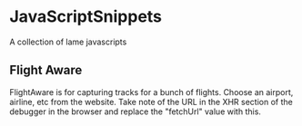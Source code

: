 # JavaScriptSnippets
A collection of lame javascripts

## Flight Aware
FlightAware is for capturing tracks for a bunch of flights.  Choose an airport, airline, etc from the website.  Take note of the URL in the XHR section of the debugger in the browser and replace the "fetchUrl" value with this.

